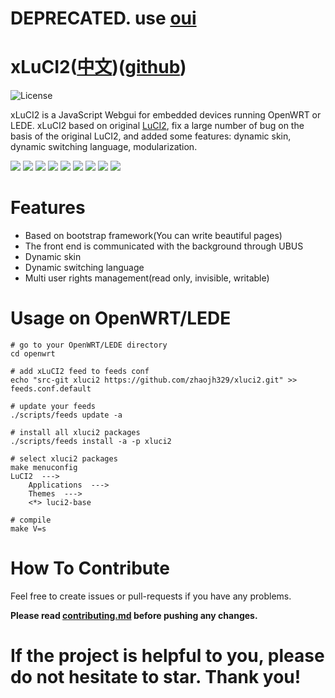 # DEPRECATED. use [oui](https://github.com/zhaojh329/oui)

# xLuCI2([中文](https://github.com/zhaojh329/xluci2/blob/master/README_ZH.md))([github](https://github.com/zhaojh329/xluci2))

![](https://img.shields.io/badge/license-GPLV3-brightgreen.svg?style=plastic "License")

xLuCI2 is a JavaScript Webgui for embedded devices running OpenWRT or LEDE. xLuCI2 based on original [LuCI2](https://wiki.openwrt.org/doc/techref/luci2), 
fix a large number of bug on the basis of the original LuCI2, and added some features: dynamic skin, dynamic switching language, modularization.

![](https://github.com/zhaojh329/xluci2/blob/master/image/demo1.png)
![](https://github.com/zhaojh329/xluci2/blob/master/image/demo2.png)
![](https://github.com/zhaojh329/xluci2/blob/master/image/demo3.png)
![](https://github.com/zhaojh329/xluci2/blob/master/image/demo4.png)
![](https://github.com/zhaojh329/xluci2/blob/master/image/demo5.png)
![](https://github.com/zhaojh329/xluci2/blob/master/image/demo6.png)
![](https://github.com/zhaojh329/xluci2/blob/master/image/demo7.png)
![](https://github.com/zhaojh329/xluci2/blob/master/image/demo8.png)
![](https://github.com/zhaojh329/xluci2/blob/master/image/demo9.png)

# Features
* Based on bootstrap framework(You can write beautiful pages)
* The front end is communicated with the background through UBUS
* Dynamic skin
* Dynamic switching language
* Multi user rights management(read only, invisible, writable)

# Usage on OpenWRT/LEDE
	
	# go to your OpenWRT/LEDE directory
	cd openwrt
	
	# add xLuCI2 feed to feeds conf
	echo "src-git xluci2 https://github.com/zhaojh329/xluci2.git" >> feeds.conf.default
	
	# update your feeds
	./scripts/feeds update -a 
	
	# install all xluci2 packages
	./scripts/feeds install -a -p xluci2

	# select xluci2 packages
	make menuconfig
	LuCI2  --->
		Applications  --->
		Themes  --->
		<*> luci2-base
	
	# compile
	make V=s

# How To Contribute
Feel free to create issues or pull-requests if you have any problems.

**Please read [contributing.md](https://github.com/zhaojh329/xluci2/blob/master/contributing.md)
before pushing any changes.**

# If the project is helpful to you, please do not hesitate to star. Thank you!
